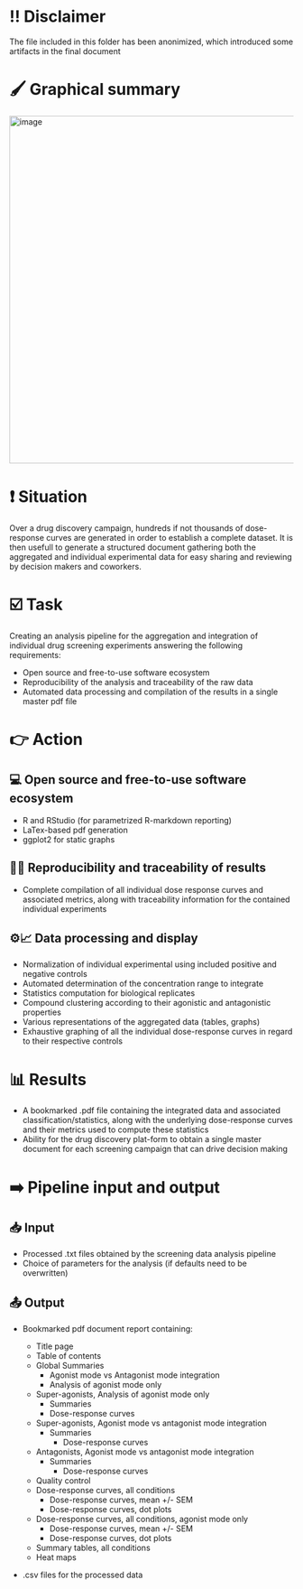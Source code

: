 # :bangbang: Disclaimer

The file included in this folder has been anonimized, which introduced some artifacts in the final document

# :paintbrush: Graphical summary

<img width="2000" height="616" alt="image" src="https://github.com/user-attachments/assets/70dc05a0-df9e-4505-89ad-4be3f0b7e7b2" />

# :exclamation: Situation

Over a drug discovery campaign, hundreds if not thousands of dose-response curves are generated in order to establish a complete dataset. It is then usefull to generate a structured document gathering both the aggregated and individual experimental data for easy sharing and reviewing by decision makers and coworkers.


# :ballot_box_with_check: Task

Creating an analysis pipeline for the aggregation and integration of individual drug screening experiments answering the following requirements:
- Open source and free-to-use software ecosystem
- Reproducibility of the analysis and traceability of the raw data
- Automated data processing and compilation of the results in a single master pdf file

  
# :point_right: Action


## :computer: Open source and free-to-use software ecosystem

- R and RStudio (for parametrized R-markdown reporting)
- LaTex-based pdf generation
- ggplot2 for static graphs

## :male_detective: Reproducibility and traceability of results 

- Complete compilation of all individual dose response curves and associated metrics, along with traceability information for the contained individual experiments

## :gear::chart_with_upwards_trend: Data processing and display

- Normalization of individual experimental using included positive and negative controls
- Automated determination of the concentration range to integrate
- Statistics computation for biological replicates
- Compound clustering according to their agonistic and antagonistic properties
- Various representations of the aggregated data (tables, graphs)
- Exhaustive graphing of all the individual dose-response curves in regard to their respective controls

# :bar_chart: Results

- A bookmarked .pdf file containing the integrated data and associated classification/statistics, along with the underlying dose-response curves and their metrics used to compute these statistics
- Ability for the drug discovery plat-form to obtain a single master document for each screening campaign that can drive decision making

# :arrow_right: Pipeline input and output

## :inbox_tray: Input

- Processed .txt files obtained by the screening data analysis pipeline
- Choice of parameters for the analysis (if defaults need to be overwritten)

## :outbox_tray: Output

- Bookmarked pdf document report containing:
  - Title page
  - Table of contents
  - Global Summaries
    - Agonist mode vs Antagonist mode integration
    - Analysis of agonist mode only
  - Super-agonists, Analysis of agonist mode only
    - Summaries
    - Dose-response curves
  - Super-agonists, Agonist mode vs antagonist mode integration
    - Summaries
	  - Dose-response curves
  - Antagonists, Agonist mode vs antagonist mode integration
    - Summaries
	  - Dose-response curves
  - Quality control
  - Dose-response curves, all conditions
    - Dose-response curves, mean +/- SEM
    - Dose-response curves, dot plots
  - Dose-response curves, all conditions, agonist mode only
    - Dose-response curves, mean +/- SEM
    - Dose-response curves, dot plots
  - Summary tables, all conditions
  - Heat maps
    
- .csv files for the processed data

